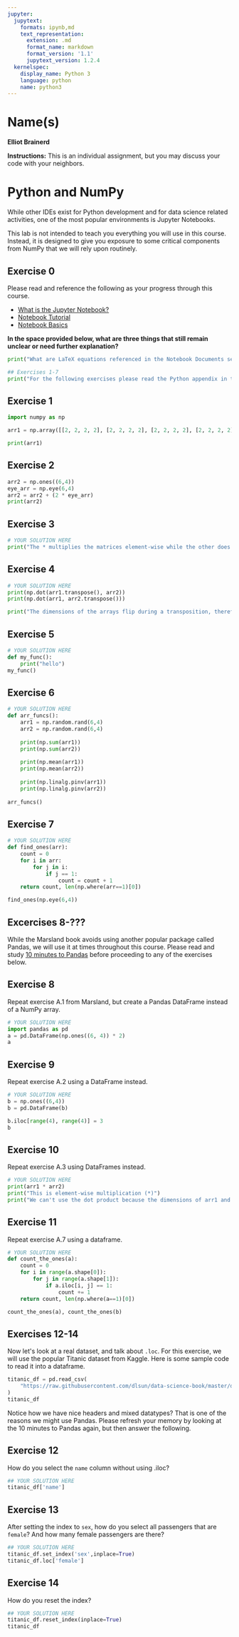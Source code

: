 ```yaml
---
jupyter:
  jupytext:
    formats: ipynb,md
    text_representation:
      extension: .md
      format_name: markdown
      format_version: '1.1'
      jupytext_version: 1.2.4
  kernelspec:
    display_name: Python 3
    language: python
    name: python3
---
```


# Name(s)
**Elliot Brainerd**


**Instructions:** This is an individual assignment, but you may discuss your code with your neighbors.


# Python and NumPy

While other IDEs exist for Python development and for data science related activities, one of the most popular environments is Jupyter Notebooks.

This lab is not intended to teach you everything you will use in this course. Instead, it is designed to give you exposure to some critical components from NumPy that we will rely upon routinely.

## Exercise 0
Please read and reference the following as your progress through this course. 

* [What is the Jupyter Notebook?](https://nbviewer.jupyter.org/github/jupyter/notebook/blob/master/docs/source/examples/Notebook/What%20is%20the%20Jupyter%20Notebook.ipynb#)
* [Notebook Tutorial](https://www.datacamp.com/community/tutorials/tutorial-jupyter-notebook)
* [Notebook Basics](https://nbviewer.jupyter.org/github/jupyter/notebook/blob/master/docs/source/examples/Notebook/Notebook%20Basics.ipynb)

**In the space provided below, what are three things that still remain unclear or need further explanation?**

```python
print("What are LaTeX equations referenced in the Notebook Documents section in the first link?\nWhat's the difference between Python and IPython?\nWhat is a modal user interface?")
```

```python
## Exercises 1-7
print("For the following exercises please read the Python appendix in the Marsland textbook and answer problems A.1-A.7 in the space provided below.")
```

## Exercise 1

```python
import numpy as np

arr1 = np.array([[2, 2, 2, 2], [2, 2, 2, 2], [2, 2, 2, 2], [2, 2, 2, 2], [2, 2, 2, 2], [2, 2, 2, 2]])

print(arr1)
```

## Exercise 2

```python
arr2 = np.ones((6,4))
eye_arr = np.eye(6,4)
arr2 = arr2 + (2 * eye_arr)
print(arr2)
```

## Exercise 3

```python
# YOUR SOLUTION HERE
print("The * multiplies the matrices element-wise while the other does the dot product.\nThe dot product does not work because the column size of arr1 does not equal row size of arr2.") 
```

## Exercise 4

```python
# YOUR SOLUTION HERE
print(np.dot(arr1.transpose(), arr2))
print(np.dot(arr1, arr2.transpose()))

print("The dimensions of the arrays flip during a transposition, therefore the dot product will have different dimensions.")
```

## Exercise 5

```python
# YOUR SOLUTION HERE
def my_func():
    print("hello")
my_func()
```

## Exercise 6

```python
# YOUR SOLUTION HERE
def arr_funcs():
    arr1 = np.random.rand(6,4)
    arr2 = np.random.rand(6,4)
    
    print(np.sum(arr1))
    print(np.sum(arr2))
    
    print(np.mean(arr1))
    print(np.mean(arr2))
    
    print(np.linalg.pinv(arr1))
    print(np.linalg.pinv(arr2))
    
arr_funcs()


```

## Exercise 7

```python
# YOUR SOLUTION HERE
def find_ones(arr):
    count = 0
    for i in arr:
        for j in i:
            if j == 1:
                count = count + 1
    return count, len(np.where(arr==1)[0])

find_ones(np.eye(6,4))
```

## Excercises 8-???
While the Marsland book avoids using another popular package called Pandas, we will use it at times throughout this course. Please read and study [10 minutes to Pandas](https://pandas.pydata.org/pandas-docs/stable/getting_started/10min.html) before proceeding to any of the exercises below.


## Exercise 8
Repeat exercise A.1 from Marsland, but create a Pandas DataFrame instead of a NumPy array.

```python
# YOUR SOLUTION HERE
import pandas as pd
a = pd.DataFrame(np.ones((6, 4)) * 2)
a
```

## Exercise 9
Repeat exercise A.2 using a DataFrame instead.

```python
# YOUR SOLUTION HERE
b = np.ones((6,4))
b = pd.DataFrame(b)

b.iloc[range(4), range(4)] = 3
b
```

## Exercise 10
Repeat exercise A.3 using DataFrames instead.

```python
# YOUR SOLUTION HERE
print(arr1 * arr2)
print("This is element-wise multiplication (*)")
print("We can't use the dot product because the dimensions of arr1 and arr2 are not aligned properly")

```

## Exercise 11
Repeat exercise A.7 using a dataframe.

```python
# YOUR SOLUTION HERE
def count_the_ones(a):
    count = 0
    for i in range(a.shape[0]):
        for j in range(a.shape[1]):
            if a.iloc[i, j] == 1:
                count += 1
    return count, len(np.where(a==1)[0])

count_the_ones(a), count_the_ones(b)
```

## Exercises 12-14
Now let's look at a real dataset, and talk about ``.loc``. For this exercise, we will use the popular Titanic dataset from Kaggle. Here is some sample code to read it into a dataframe.

```python
titanic_df = pd.read_csv(
    "https://raw.githubusercontent.com/dlsun/data-science-book/master/data/titanic.csv"
)
titanic_df
```

Notice how we have nice headers and mixed datatypes? That is one of the reasons we might use Pandas. Please refresh your memory by looking at the 10 minutes to Pandas again, but then answer the following.


## Exercise 12
How do you select the ``name`` column without using .iloc?

```python
## YOUR SOLUTION HERE
titanic_df['name']
```

## Exercise 13
After setting the index to ``sex``, how do you select all passengers that are ``female``? And how many female passengers are there?

```python
## YOUR SOLUTION HERE
titanic_df.set_index('sex',inplace=True)
titanic_df.loc['female']
```

## Exercise 14
How do you reset the index?

```python
## YOUR SOLUTION HERE
titanic_df.reset_index(inplace=True)
titanic_df
```


